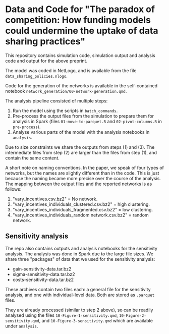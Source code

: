 # Data and Code for "The paradox of competition: How funding models could undermine the uptake of data sharing practices"

This repository contains simulation code, simulation output and analysis code and output for the above preprint. 

The model was coded in NetLogo, and is available from the file `data_sharing_policies.nlogo`.

Code for the generation of the networks is available in the self-contained notebook `network_generation/00-network-generation.qmd`. 

The analysis pipeline consisted of multiple steps:

1. Run the model using the scripts in `batch_commands`.
2. Pre-process the output files from the simulation to prepare them for analysis in Spark (files `01-move-to-parquet.R` and `02-pivot-columns.R` in `pre-process`).
3. Analyse various parts of the model with the analysis notebooks in `analysis`.

Due to size constraints we share the outputs from steps (1) and (3). The intermediate
files from step (2) are larger than the files from step (1), and contain the same
content.

A short note on naming conventions. In the paper, we speak of four types of 
networks, but the names are slightly different than in the code. This is just
because the naming became more precise over the course of the analysis. The 
mapping between the output files and the reported networks is as follows:

1. "vary_incentives.csv.bz2" = No network.
2. "vary_incentives_individuals_clustered.csv.bz2" = high clustering.
3. "vary_incentives_individuals_fragmented.csv.bz2" = low clustering.
4. "vary_incentives_individuals_random network.csv.bz2" = random network.

## Sensitivity analysis
The repo also contains outputs and analysis notebooks for the sensitivity analysis.
The analysis was done in Spark due to the large file sizes. We share three "packages"
of data that we used for the sensitivity analysis:

- gain-sensitivity-data.tar.bz2
- sigma-sensitivity-data.tar.bz2
- costs-sensitivity-data.tar.bz2

These archives contain two files each: a general file for the sensitivity analysis,
and one with individual-level data. Both are stored as `.parquet` files. 

They are already processed (similar to step 2 above), so can be readily analysed
using the files `10-Figure-1-sensitivity.qmd`, `10-Figure-2-sensitivity.qmd`, 
and `10-Figure-3-sensitivity.qmd` which are available under `analysis`. 

